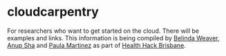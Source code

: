 # cloudcarpentry
For researchers who want to get started on the cloud.
There will be examples and links.
This information is being compiled by [Belinda Weaver](https://twitter.com/cloudaus), [Anup Sha](https://github.com/anupshah14) and [Paula Martinez](https://twitter.com/orchid00) as part of [Health Hack Brisbane](http://healthhack.com.au).
